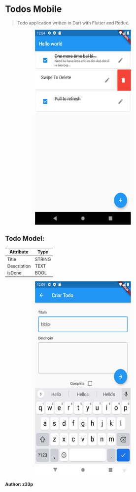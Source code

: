 # Todos Mobile

> Todo application written in Dart with Flutter and Redux.


<p align="center">
  <img alt="MainScreen.png" src="https://github.com/z33p/todos_mobile/blob/master/.layouts/MainScreen.png" width="311" height="631">
</p>

## Todo Model:
| Attribute    |  Type  |  
|--------------|--------|
|    Title     | STRING |
|  Description |  TEXT  |
|    isDone    |  BOOL  |


<p align="center">
  <img alt="TodoFormScreem.png" src="https://github.com/z33p/todos_mobile/blob/master/.layouts/TodoFormScreem.png" width="311" height="631">
</p>

**Author: z33p**
